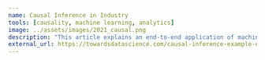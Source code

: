 ```yaml
---
name: Causal Inference in Industry
tools: [causality, machine learning, analytics]
image: ../assets/images/2021_causal.png
description: "This article explains an end-to-end application of machine-learning-powered causal inference in industry, building on my experience in pricing."
external_url: https://towardsdatascience.com/causal-inference-example-elasticity-de4a3e2e621b
---
```

